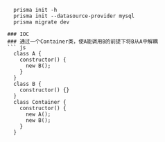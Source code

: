 ``` shell
  prisma init -h
  prisma init --datasource-provider mysql
  prisma migrate dev

### IOC
### 通过一个Container类，使A能调用B的前提下将B从A中解耦
``` js
  class A {
    constructor() {
      new B();
    }
  }
  class B {
    constructor() {}
  }
  class Container {
    constructor() {
      new A();
      new B();
    }
  }
